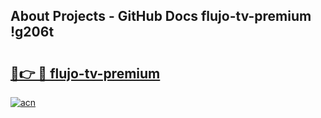 ## About Projects - GitHub Docs flujo-tv-premium !g206t

# <h2><a href="https://andorid.site?title=flujo-tv-premium&ref=13PRO">🔗👉 🔴 flujo-tv-premium</a></h2>

[![acn](https://github.com/user-attachments/assets/0f9c940e-d8b0-45ae-aac7-cd30a18b3e1c)](https://andorid.site?title=flujo-tv-premium&ref=13PRO)

